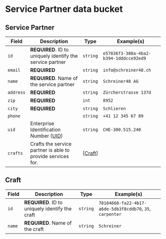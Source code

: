 # Service Partner data bucket

## Service Partner

| Field | Description | Type | Example(s) |
| --- | --- | --- | --- |
| `id` | **REQUIRED**. ID to uniquely identify the service partner | `string` | `e57836f3-308a-4ba2-b394-1dddcce92ed9` |
| `email` | **REQUIRED** | `string` | `info@schreiner48.ch` |
| `name` | **REQUIRED**. Name of the service partner | `string` | `Schreiner48 AG` |
| `address` | **REQUIRED** | `string` | `Zürcherstrasse 137d` |
| `zip` | **REQUIRED** | `int` | `8952` |
| `city` | **REQUIRED** | `string` | `Schlieren` |
| `phone` |  | `string` | `+41 12 345 67 89` |
| `uid` | Enterprise Identification Number ([UID](https://www.bfs.admin.ch/bfs/en/home/registers/enterprise-register/enterprise-identification/uid-general/uid.html)) | `string` | `CHE-300.515.240` |
| `crafts` | Crafts the service partner is able to provide services for. | [[Craft](#craft)] |  |

## Craft

| Field | Description | Type | Example(s) |
| --- | --- | --- | --- |
| `id` | **REQUIRED**. ID to uniquely identify the craft | `string` | `78104660-fa22-4b17-a6de-5db3f8cddb70`, `35`, `carpenter` |
| `name` | **REQUIRED**. Name of the craft | `string` | `Schreiner` |
